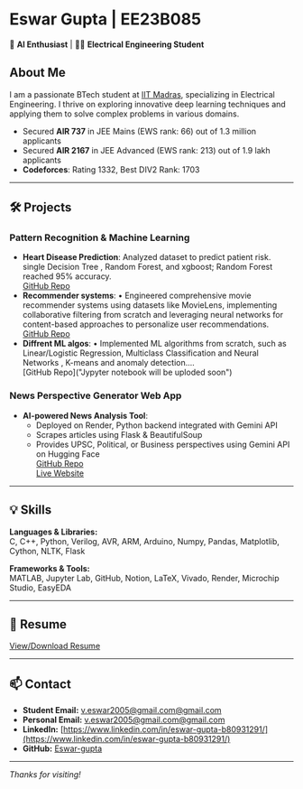 # Eswar Gupta | EE23B085

🤖 **AI Enthusiast** | 🧑‍🔬 **Electrical Engineering Student** 

## About Me
I am a passionate BTech student at [IIT Madras](https://www.iitm.ac.in/), specializing in Electrical Engineering. I thrive on exploring innovative deep learning techniques and applying them to solve complex problems in various domains.

- Secured **AIR 737** in JEE Mains (EWS rank: 66) out of 1.3 million applicants
- Secured **AIR 2167** in JEE Advanced (EWS rank: 213) out of 1.9 lakh applicants
- **Codeforces**: Rating 1332, Best DIV2 Rank: 1703

---

## 🛠️ Projects

### Pattern Recognition & Machine Learning
  
- **Heart Disease Prediction**: Analyzed dataset to predict patient risk. single Decision Tree , Random Forest, and xgboost; Random Forest reached 95% accuracy.  
  [GitHub Repo](https://github.com/Eswar-gupta/Heart_diseases_dataset_ML_project)
- **Recommender systems**: •	Engineered comprehensive movie recommender systems using datasets like MovieLens, implementing collaborative filtering from scratch and leveraging neural networks for content-based approaches to personalize user recommendations.  
  [GitHub Repo](https://github.com/Eswar-gupta/Recommender-systems-ML-project)
- **Diffrent ML algos**: • Implemented ML algorithms from scratch, such as Linear/Logistic Regression, Multiclass Classification and Neural Networks , K-means and anomaly detection....  
  [GitHub Repo]("Jypyter notebook will be uploded soon") 

### News Perspective Generator Web App

- **AI-powered News Analysis Tool**:  
  - Deployed on Render, Python backend integrated with Gemini API  
  - Scrapes articles using Flask & BeautifulSoup  
  - Provides UPSC, Political, or Business perspectives using Gemini API on Hugging Face  
  [GitHub Repo](https://github.com/Eswar-gupta/News-Perspective-Generator)  
  [Live Website](https://news-perspective-generator.onrender.com)  

---

## 💡 Skills

**Languages & Libraries:**  
C, C++, Python, Verilog, AVR, ARM, Arduino, Numpy, Pandas, Matplotlib, Cython, NLTK, Flask

**Frameworks & Tools:**  
MATLAB, Jupyter Lab, GitHub, Notion, LaTeX, Vivado, Render, Microchip Studio, EasyEDA

---

## 📄 Resume

[View/Download Resume](#) <!-- Replace # with actual resume link or embed if available -->

---

## 📫 Contact
- **Student Email:** [v.eswar2005@gmail.com@gmail.com](mailto:v.eswar2005@gmail.com)
- **Personal Email:** [v.eswar2005@gmail.com@gmail.com](mailto:v.eswar2005@gmail.com)
- **LinkedIn:** [https://www.linkedin.com/in/eswar-gupta-b80931291/](https://www.linkedin.com/in/eswar-gupta-b80931291/)
- **GitHub:** [Eswar-gupta](https://github.com/Eswar-gupta)

---

_Thanks for visiting!_
